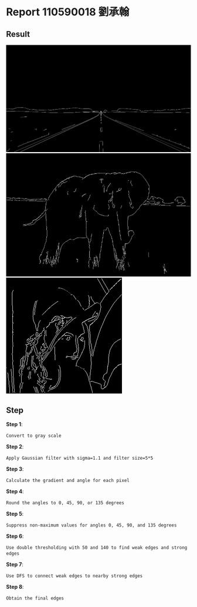 # Report 110590018 劉承翰

## Result
![text](results/img1_sobel.jpg) 
![text](results/img2_sobel.jpg) 
![text](results/img3_sobel.jpg)

## Step

**Step 1**: 

    Convert to gray scale

**Step 2**: 

    Apply Gaussian filter with sigma=1.1 and filter size=5*5

**Step 3**:
    
    Calculate the gradient and angle for each pixel

**Step 4**: 

    Round the angles to 0, 45, 90, or 135 degrees

**Step 5**: 

    Suppress non-maximum values for angles 0, 45, 90, and 135 degrees

**Step 6**: 

    Use double thresholding with 50 and 140 to find weak edges and strong edges

**Step 7**: 

    Use DFS to connect weak edges to nearby strong edges

**Step 8**: 

    Obtain the final edges

